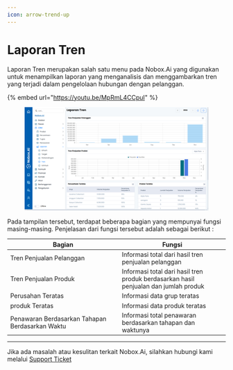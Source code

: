 ```yaml
---
icon: arrow-trend-up
---
```


# Laporan Tren

Laporan Tren merupakan salah satu menu pada Nobox.Ai yang digunakan untuk menampilkan laporan yang menganalisis dan menggambarkan tren yang terjadi dalam pengelolaan hubungan dengan pelanggan.

{% embed url="https://youtu.be/MpRmL4CCpuI" %}

<figure><img src="../../.gitbook/assets/4. Laporan Tren.png" alt=""><figcaption></figcaption></figure>

Pada tampilan tersebut, terdapat beberapa bagian yang mempunyai fungsi masing-masing. Penjelasan dari fungsi tersebut adalah sebagai berikut :

<table><thead><tr><th width="243.4000244140625">Bagian</th><th>Fungsi</th></tr></thead><tbody><tr><td>Tren Penjualan Pelanggan</td><td>Informasi total dari hasil tren penjualan pelanggan</td></tr><tr><td>Tren Penjualan Produk</td><td>Informasi total dari hasil tren produk berdasarkan hasil penjualan dan jumlah produk</td></tr><tr><td>Perusahan Teratas</td><td>Informasi data grup teratas</td></tr><tr><td>produk Teratas</td><td>Informasi data produk teratas</td></tr><tr><td>Penawaran Berdasarkan Tahapan Berdasarkan Waktu</td><td>Informasi total penawaran berdasarkan tahapan dan waktunya</td></tr></tbody></table>

***

Jika ada masalah atau kesulitan terkait Nobox.Ai, silahkan hubungi kami melalui [Support Ticket](https://crm.nobox.ai/clients/tickets)
